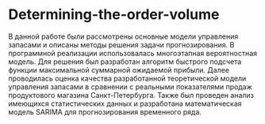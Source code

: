 # Determining-the-order-volume
В данной работе были рассмотрены основные модели управления запасами и описаны методы решения задачи прогнозирования.  В программной реализации использовалась многоэтапная вероятностная модель. Для решения был разработан алгоритм быстрого подсчета функции максимальной суммарной ожидаемой прибыли. Далее проводилась оценка качества разработанной теоретической модели управления запасами в сравнении с реальными показателями продаж продуктового магазина Санкт-Петербурга. Также был проведен анализ имеющихся статистических данных и разработана математическая модель SARIMA для прогнозирования временного ряда. 
